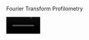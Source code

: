 Fourier Transform Profilometry


<video src='https://github.com/user-attachments/assets/631c6b6c-f907-43f0-bb73-acc75b87bcb4' width=90/>


### Outline of the method

El principio de la técnica es sencillo: se proyecta un patrón conocido, típicamente de franjas, sobre la superficie cuya deformación se quiere medir y se observa la deformación aparente de dicho patrón con una cámara desde otro ángulo. Para esto, lo mejor es utilizar un patrón de franjas de intensidad sinusoidal en lugar de un patrón tipo Ronchi, ya que permite beneficiarse de la resolución en profundidad de color tanto del proyector como de la cámara. Esta técnica no es otra cosa que una detección homodina, pero en el espacio. Por lo tanto, es esencial que la portadora (el patrón) tenga una frecuencia espacial mayor que el tamaño característico de las deformaciones que se intentan medir en el plano. 




